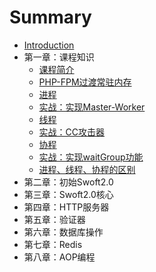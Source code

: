 # Summary

* [Introduction](README.md)
* 第一章：课程知识
    * [课程简介](Chapter01/c1.md)
    * [PHP-FPM过渡常驻内存](Chapter01/c2.md)
    * [进程](Chapter01/c3.md)
    * [实战：实现Master-Worker](Chapter01/c4.md)
    * [线程](Chapter01/c5.md)
    * [实战：CC攻击器](Chapter01/c6.md)
    * [协程](Chapter01/c7.md)
    * [实战：实现waitGroup功能](Chapter01/c8.md)
    * [进程、线程、协程的区别](Chapter01/c9.md)
* 第二章：初始Swoft2.0
* 第三章：Swoft2.0核心
* 第四章：HTTP服务器
* 第五章：验证器
* 第六章：数据库操作
* 第七章：Redis
* 第八章：AOP编程

   